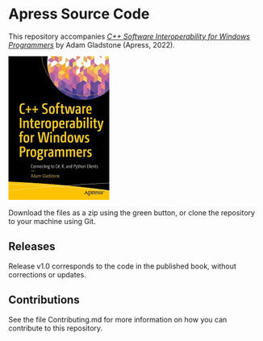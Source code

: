 # Apress Source Code

This repository accompanies [*C++ Software Interoperability for Windows Programmers*](https://www.link.springer.com/book/10.1007/978-1-4842-7966-3) by Adam Gladstone (Apress, 2022).

[comment]: #cover
![Cover image](9781484279656.jpg)

Download the files as a zip using the green button, or clone the repository to your machine using Git.

## Releases

Release v1.0 corresponds to the code in the published book, without corrections or updates.

## Contributions

See the file Contributing.md for more information on how you can contribute to this repository.